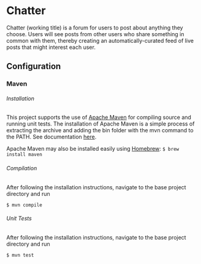 # Chatter
Chatter (working title) is a forum for users to post about anything they choose. Users will see posts from other users who share something in common with them, thereby creating an automatically-curated feed of live posts that might interest each user.

## Configuration
### Maven
###### Installation
This project supports the use of [Apache Maven](https://maven.apache.org/) for compiling source and running unit tests.
The installation of Apache Maven is a simple process of extracting the archive and adding the bin folder with the mvn command to the PATH.
See documentation [here](https://maven.apache.org/install.html).

Apache Maven may also be installed easily using [Homebrew](http://brew.sh/): ```$ brew install maven```

###### Compilation
After following the installation instructions, navigate to the base project directory and run
```
$ mvn compile
```

###### Unit Tests
After following the installation instructions, navigate to the base project directory and run
```
$ mvn test
```
